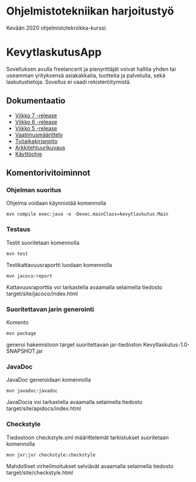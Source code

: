 # Ohjelmistotekniikan harjoitustyö

Kevään 2020 ohjelmistotekniikka-kurssi.

# KevytlaskutusApp

Sovelluksen avulla freelancerit ja pienyrittäjät voivat hallita yhden tai useamman yrityksensä asiakakkaita, tuotteita ja palveluita, sekä laskutustietoja. Sovellus ei vaadi rekisteröitymistä.

## Dokumentaatio

- [Viikko 7 -release](https://github.com/ilkkamaksy/ot-harjoitustyo/releases/tag/viikko7)
- [Viikko 6 -release](https://github.com/ilkkamaksy/ot-harjoitustyo/releases/tag/viikko6)
- [Viikko 5 -release](https://github.com/ilkkamaksy/ot-harjoitustyo/releases/tag/viikko5)
- [Vaatimusmäärittely](/documentation/vaatimusmaarittely.md)
- [Työaikakirjanpito](/documentation/tuntikirjanpito.md)
- [Arkkitehtuurikuvaus](/documentation/arkkitehtuuri.md)
- [Käyttöohje](/documentation/kayttajaohje.md)

## Komentorivitoiminnot

### Ohjelman suoritus

Ohjelma voidaan käynnistää komennolla

`mvn compile exec:java -e -Dexec.mainClass=kevytlaskutus.Main` 

### Testaus

Testit suoritetaan komennolla

`mvn test`

Testikattavuusraportti luodaan komennolla

`mvn jacoco:report`

Kattavuusraporttia voi tarkastella avaamalla selaimella tiedosto target/site/jacoco/index.html

### Suoritettavan jarin generointi

Komento

`mvn package`

generoi hakemistoon target suoritettavan jar-tiedoston Kevytlaskutus-1.0-SNAPSHOT.jar

### JavaDoc

JavaDoc generoidaan komennolla

`mvn javadoc:javadoc`

JavaDocia voi tarkastella avaamalla selaimella tiedosto target/site/apidocs/index.html

### Checkstyle

Tiedostoon checkstyle.xml määrittelemät tarkistukset suoritetaan komennolla

`mvn jxr:jxr checkstyle:checkstyle`

Mahdolliset virheilmoitukset selviävät avaamalla selaimella tiedosto target/site/checkstyle.html